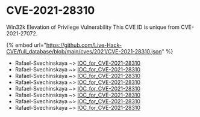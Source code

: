 # CVE-2021-28310

Win32k Elevation of Privilege Vulnerability This CVE ID is unique from CVE-2021-27072.

{% embed url="https://github.com/Live-Hack-CVE/full_database/blob/main/cves/2021/CVE-2021-28310.json" %}


* Rafael-Svechinskaya ~> [IOC_for_CVE-2021-28310](https://www.alice-snow.ru/2021/database/cve-2021-28310/ioc_for_cve-2021-28310-rafael-svechinskaya)
* Rafael-Svechinskaya ~> [IOC_for_CVE-2021-28310](https://www.alice-snow.ru/2021/database/cve-2021-28310/ioc_for_cve-2021-28310-rafael-svechinskaya)
* Rafael-Svechinskaya ~> [IOC_for_CVE-2021-28310](https://www.alice-snow.ru/2021/database/cve-2021-28310/ioc_for_cve-2021-28310-rafael-svechinskaya)
* Rafael-Svechinskaya ~> [IOC_for_CVE-2021-28310](https://www.alice-snow.ru/2021/database/cve-2021-28310/ioc_for_cve-2021-28310-rafael-svechinskaya)
* Rafael-Svechinskaya ~> [IOC_for_CVE-2021-28310](https://www.alice-snow.ru/2021/database/cve-2021-28310/ioc_for_cve-2021-28310-rafael-svechinskaya)
* Rafael-Svechinskaya ~> [IOC_for_CVE-2021-28310](https://www.alice-snow.ru/2021/database/cve-2021-28310/ioc_for_cve-2021-28310-rafael-svechinskaya)
* Rafael-Svechinskaya ~> [IOC_for_CVE-2021-28310](https://www.alice-snow.ru/2021/database/cve-2021-28310/ioc_for_cve-2021-28310-rafael-svechinskaya)
* Rafael-Svechinskaya ~> [IOC_for_CVE-2021-28310](https://www.alice-snow.ru/2021/database/cve-2021-28310/ioc_for_cve-2021-28310-rafael-svechinskaya)